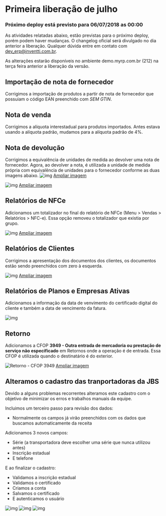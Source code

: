 # Primeira liberação de julho

### Próximo deploy está previsto para 06/07/2018 as 00:00
As atividades relatadas abaixo, estão previstas para o próximo deploy, porém podem haver mudanças. O changelog oficial será divulgado no dia anterior a liberação. Qualquer dúvida entre em contato com dev_erp@inventti.com.br.

As alterações estarão disponíveis no ambiente demo.myrp.com.br (212) na terça feira anterior a liberação da versão.

## Importação de nota de fornecedor

Corrigimos a importação de produtos a partir de nota de fornecedor que possuiam o código EAN preenchido com *SEM GTIN*.

## Nota de venda

Corrigimos a alíquota interestadual para produtos importados. Antes estava usando a alíquota padrão, mudamos para a alíquota padrão de 4%.

## Nota de devolução

Corrigimos a equivalência de unidades de medida ao devolver uma nota de fornecedor. Agora, ao devolver a nota, é utilizada a unidade de medida própria com equivalência de unidades para o fornecedor conforme as duas imagens abaixo.
![img](https://i.imgur.com/eU099bR.png)
[Ampliar imagem](https://i.imgur.com/eU099bR.png)

![img](https://i.imgur.com/ZXn1PVm.png)
[Ampliar imagem](https://i.imgur.com/ZXn1PVm.png)

## Relatórios de NFCe

Adicionamos um totalizador no final do relatório de NFCe (Menu > Vendas > Relatórios > NFC-e). Essa opção removeu o totalizador que existia por grupo.

![img](https://i.imgur.com/TNYxWLU.png)
[Ampliar imagem](https://i.imgur.com/TNYxWLU.png)

## Relatórios de Clientes

Corrigimos a apresentação dos documentos dos clientes, os documentos estão sendo preenchidos com zero à esquerda.

![img](https://i.imgur.com/CA0ukRj.png)
[Ampliar imagem](https://i.imgur.com/CA0ukRj.png)

## Relatórios de Planos e Empresas Ativas

Adicionamos a informação da data de venvimento do certificado digital do cliente e também a data de vencimento da fatura.

![img](https://i.imgur.com/98pUtwc.png)

## Retorno

Adicionamos a CFOP **3949 - Outra entrada de mercadoria ou prestação de serviço não especificado** em Retornos onde a operação é de entrada. Essa CFOP é utilizada quando o destinatário é do exterior.

![Retorno - CFOP 3949](https://i.imgur.com/TDqQGGk.png)
[Ampliar imagem](https://i.imgur.com/TDqQGGk.png)

## Alteramos o cadastro das tranportadoras da JBS

Devido a alguns problemas recorrentes alteramos este cadastro com o objetivo de minimizar os erros e trabalhos manuais da equipe.

Incluimos um terceiro passo para revisão dos dados:
- Normalmente os campos já virão preenchidos com os dados que buscamos automaticamente da receita

Adicionamos 3 novos campos:
- Série (a transportadora deve escolher uma série que nunca utilizou antes)
- Inscrição estadual
- E telefone

E ao finalizar o cadastro:
- Validamos a inscrição estadual
- Validamos o certificado
- Criamos a conta
- Salvamos o certificado
- E autenticamos o usuário

![img](https://i.imgur.com/TkJEKA4.png)
![img](https://i.imgur.com/NLT5zck.png)
![img](https://i.imgur.com/ONQSKFZ.png)
